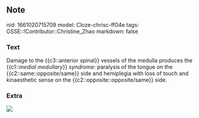 ## Note
nid: 1661020715709
model: Cloze-chrisc-ff04e
tags: GSSE::!Contributor::Christine_Zhao
markdown: false

### Text
<div>
  <div>
    <div>
      Damage to the {{c3::anterior spinal}} vessels of the medulla
      produces the {{c1::<span style="font-style: italic;">medial
      medullary</span>}} <span style="font-style:
      italic;">syndrome:</span> paralysis of the tongue on the
      {{c2::same::opposite/same}} side and hemiplegia with loss of
      touch and kinaesthetic sense on the
      {{c2::opposite::opposite/same}} side.
    </div>
  </div>
</div>

### Extra
<img src="3-s2.0-B9780750614474500098-f05-17-9780750614474.jpg">
